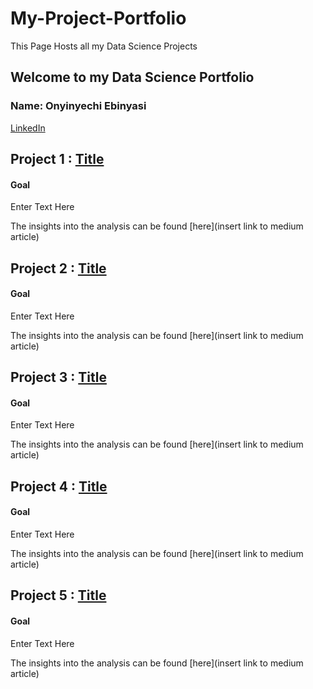 # My-Project-Portfolio

This Page Hosts all my Data Science Projects

## Welcome to my Data Science Portfolio

### Name: Onyinyechi Ebinyasi


[LinkedIn](https://www.linkedin.com/in/onyx-ebinyasi-608a51105/)


## Project 1 : [Title](https://github.com/OnyxABC/Class)

#### Goal

Enter Text Here

The insights into the analysis can be found [here](insert link to medium article)


## Project 2 : [Title](https://github.com/OnyxABC/SCAMP-C6-Assessment)

#### Goal

Enter Text Here

The insights into the analysis can be found [here](insert link to medium article)


## Project 3 : [Title](https://github.com/OnyxABC/Sample-Payment-Form)

#### Goal

Enter Text Here

The insights into the analysis can be found [here](insert link to medium article)



## Project 4 : [Title](https://github.com/OnyxABC/Google-Homepage)

#### Goal

Enter Text Here

The insights into the analysis can be found [here](insert link to medium article)



## Project 5 : [Title](https://github.com/OnyxABC/zuri-responsive-design-starter)

#### Goal

Enter Text Here

The insights into the analysis can be found [here](insert link to medium article)





